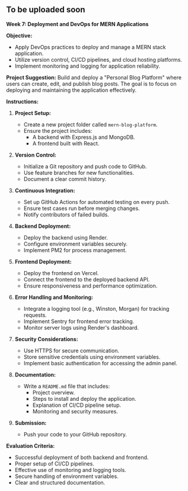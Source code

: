 ## To be uploaded soon

**Week 7: Deployment and DevOps for MERN Applications**

**Objective:**

- Apply DevOps practices to deploy and manage a MERN stack application.
- Utilize version control, CI/CD pipelines, and cloud hosting platforms.
- Implement monitoring and logging for application reliability.

**Project Suggestion:** Build and deploy a "Personal Blog Platform" where users can create, edit, and publish blog posts. The goal is to focus on deploying and maintaining the application effectively.

**Instructions:**

1. **Project Setup:**
   - Create a new project folder called `mern-blog-platform`.
   - Ensure the project includes:
     - A backend with Express.js and MongoDB.
     - A frontend built with React.
   
2. **Version Control:**
   - Initialize a Git repository and push code to GitHub.
   - Use feature branches for new functionalities.
   - Document a clear commit history.

3. **Continuous Integration:**
   - Set up GitHub Actions for automated testing on every push.
   - Ensure test cases run before merging changes.
   - Notify contributors of failed builds.

4. **Backend Deployment:**
   - Deploy the backend using Render.
   - Configure environment variables securely.
   - Implement PM2 for process management.

5. **Frontend Deployment:**
   - Deploy the frontend on Vercel.
   - Connect the frontend to the deployed backend API.
   - Ensure responsiveness and performance optimization.

6. **Error Handling and Monitoring:**
   - Integrate a logging tool (e.g., Winston, Morgan) for tracking requests.
   - Implement Sentry for frontend error tracking.
   - Monitor server logs using Render's dashboard.

7. **Security Considerations:**
   - Use HTTPS for secure communication.
   - Store sensitive credentials using environment variables.
   - Implement basic authentication for accessing the admin panel.

8. **Documentation:**
   - Write a `README.md` file that includes:
     - Project overview.
     - Steps to install and deploy the application.
     - Explanation of CI/CD pipeline setup.
     - Monitoring and security measures.

9. **Submission:**
   - Push your code to your GitHub repository.

**Evaluation Criteria:**

- Successful deployment of both backend and frontend.
- Proper setup of CI/CD pipelines.
- Effective use of monitoring and logging tools.
- Secure handling of environment variables.
- Clear and structured documentation.

